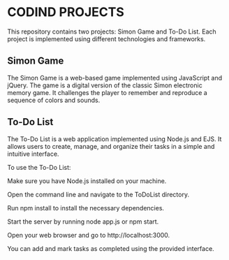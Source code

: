 # CODIND PROJECTS

This repository contains two projects: Simon Game and To-Do List. Each project is implemented using different technologies and frameworks.

## Simon Game
The Simon Game is a web-based game implemented using JavaScript and jQuery. The game is a digital version of the classic Simon electronic memory game. It challenges the player to remember and reproduce a sequence of colors and sounds.

## To-Do List
The To-Do List is a web application implemented using Node.js and EJS. It allows users to create, manage, and organize their tasks in a simple and intuitive interface.

To use the To-Do List:

Make sure you have Node.js installed on your machine.

Open the command line and navigate to the ToDoList directory.

Run npm install to install the necessary dependencies.

Start the server by running node app.js or npm start.

Open your web browser and go to http://localhost:3000.

You can add and mark tasks as completed using the provided interface.
